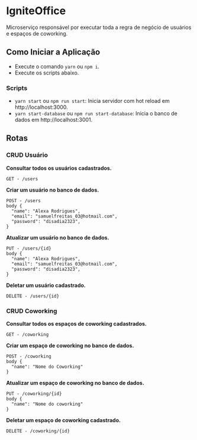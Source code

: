 # IgniteOffice
Microserviço responsável por executar toda a regra de negócio de usuários e espaços de coworking.

## Como Iniciar a Aplicação
- Execute o comando `yarn` ou `npm i`.
- Execute os scripts abaixo.

### Scripts
- `yarn start` ou `npm run start`: Inicia servidor com hot reload em http://localhost:3000.
- `yarn start-database` ou `npm run start-database`: Inicia o banco de dados em http://localhost:3001.

## Rotas
### CRUD Usuário
**Consultar todos os usuários cadastrados.**
```  
GET - /users
```

**Criar um usuário no banco de dados.**
```
POST - /users
body {
  "name": "Alexa Rodrigues",
  "email": "samuelfreitas_03@hotmail.com",
  "password": "disadia2323",
}
```

**Atualizar um usuário no banco de dados.**
```
PUT - /users/{id}
body {
  "name": "Alexa Rodrigues",
  "email": "samuelfreitas_03@hotmail.com",
  "password": "disadia2323",
}
```
**Deletar um usuário cadastrado.**
```  
DELETE - /users/{id}
```

### CRUD Coworking
**Consultar todos os espaços de coworking cadastrados.**
```  
GET - /coworking
```

**Criar um espaço de coworking no banco de dados.**
```
POST - /coworking
body {
  "name": "Nome do Coworking"
}
```

**Atualizar um espaço de coworking no banco de dados.**
```
PUT - /coworking/{id}
body {
  "name": "Nome do coworking"
}
```
**Deletar um espaço de coworking cadastrado.**
```  
DELETE - /coworking/{id}
```